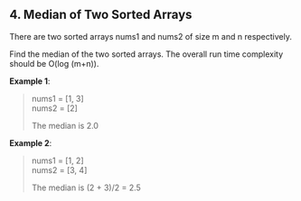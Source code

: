 ## 4. Median of Two Sorted Arrays

There are two sorted arrays nums1 and nums2 of size m and n respectively.

Find the median of the two sorted arrays. The overall run time complexity should be O(log (m+n)).

**Example 1**:

> nums1 = [1, 3]  
> nums2 = [2]
>
> The median is 2.0

**Example 2**:

> nums1 = [1, 2]  
> nums2 = [3, 4]
>
> The median is (2 + 3)/2 = 2.5
